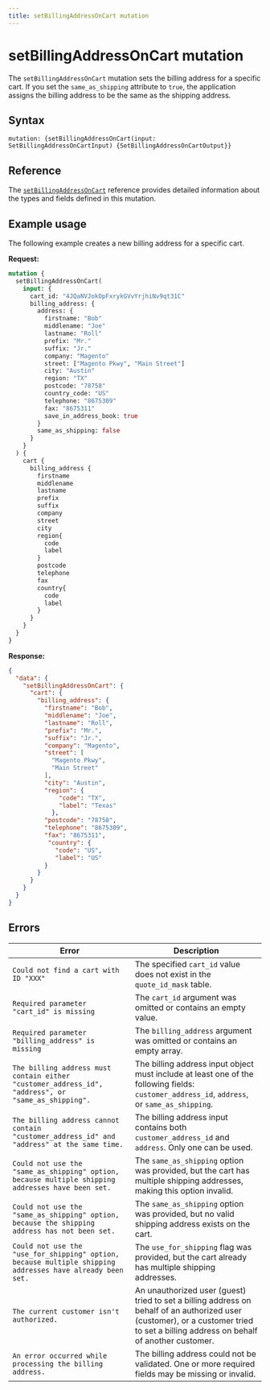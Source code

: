 ```yaml
---
title: setBillingAddressOnCart mutation
---
```


# setBillingAddressOnCart mutation

The `setBillingAddressOnCart` mutation sets the billing address for a specific cart. If you set the `same_as_shipping` attribute to `true`, the application assigns the billing address to be the same as the shipping address.

## Syntax

`mutation: {setBillingAddressOnCart(input: SetBillingAddressOnCartInput) {SetBillingAddressOnCartOutput}}`

## Reference

The [`setBillingAddressOnCart`](https://developer.adobe.com/commerce/webapi/graphql-api/index.html#mutation-setBillingAddressOnCart) reference provides detailed information about the types and fields defined in this mutation.

## Example usage

The following example creates a new billing address for a specific cart.

**Request:**

```graphql
mutation {
  setBillingAddressOnCart(
    input: {
      cart_id: "4JQaNVJokOpFxrykGVvYrjhiNv9qt31C"
      billing_address: {
        address: {
          firstname: "Bob"
          middlename: "Joe"
          lastname: "Roll"
          prefix: "Mr."
          suffix: "Jr."
          company: "Magento"
          street: ["Magento Pkwy", "Main Street"]
          city: "Austin"
          region: "TX"
          postcode: "78758"
          country_code: "US"
          telephone: "8675309"
          fax: "8675311"
          save_in_address_book: true
        }
        same_as_shipping: false
      }
    }
  ) {
    cart {
      billing_address {
        firstname
        middlename
        lastname
        prefix
        suffix
        company
        street
        city
        region{
          code
          label
        }
        postcode
        telephone
        fax
        country{
          code
          label
        }
      }
    }
  }
}
```

**Response:**

```json
{
  "data": {
    "setBillingAddressOnCart": {
      "cart": {
        "billing_address": {
          "firstname": "Bob",
          "middlename": "Joe",
          "lastname": "Roll",
          "prefix": "Mr.",
          "suffix": "Jr.",
          "company": "Magento",
          "street": [
            "Magento Pkwy",
            "Main Street"
          ],
          "city": "Austin",
          "region": {
              "code": "TX",
              "label": "Texas"
            },
          "postcode": "78758",
          "telephone": "8675309",
          "fax": "8675311",
           "country": {
             "code": "US",
             "label": "US"
          }
        }
      }
    }
  }
}
```

## Errors

Error | Description
--- | ---
`Could not find a cart with ID "XXX"` | The specified `cart_id` value does not exist in the `quote_id_mask` table.
`Required parameter "cart_id" is missing` | The `cart_id` argument was omitted or contains an empty value.
`Required parameter "billing_address" is missing` | The `billing_address` argument was omitted or contains an empty array.
`The billing address must contain either "customer_address_id", "address", or "same_as_shipping".` | The billing address input object must include at least one of the following fields: `customer_address_id`, `address`, or `same_as_shipping`.
`The billing address cannot contain "customer_address_id" and "address" at the same time.` | The billing address input contains both `customer_address_id` and `address`. Only one can be used.
`Could not use the "same_as_shipping" option, because multiple shipping addresses have been set.` | The `same_as_shipping` option was provided, but the cart has multiple shipping addresses, making this option invalid.
`Could not use the "same_as_shipping" option, because the shipping address has not been set.` | The `same_as_shipping` option was provided, but no valid shipping address exists on the cart.
`Could not use the "use_for_shipping" option, because multiple shipping addresses have already been set.` | The `use_for_shipping` flag was provided, but the cart already has multiple shipping addresses.
`The current customer isn't authorized.` | An unauthorized user (guest) tried to set a billing address on behalf of an authorized user (customer), or a customer tried to set a billing address on behalf of another customer.
`An error occurred while processing the billing address.` | The billing address could not be validated. One or more required fields may be missing or invalid.
